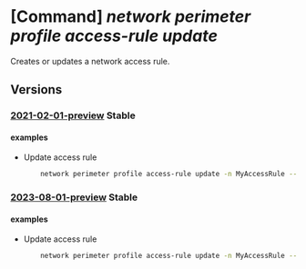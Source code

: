 # [Command] _network perimeter profile access-rule update_

Creates or updates a network access rule.

## Versions

### [2021-02-01-preview](/Resources/mgmt-plane/L3N1YnNjcmlwdGlvbnMve30vcmVzb3VyY2Vncm91cHMve30vcHJvdmlkZXJzL21pY3Jvc29mdC5uZXR3b3JrL25ldHdvcmtzZWN1cml0eXBlcmltZXRlcnMve30vcHJvZmlsZXMve30vYWNjZXNzcnVsZXMve30=/2021-02-01-preview.xml) **Stable**

<!-- mgmt-plane /subscriptions/{}/resourcegroups/{}/providers/microsoft.network/networksecurityperimeters/{}/profiles/{}/accessrules/{} 2021-02-01-preview -->

#### examples

- Update access rule
    ```bash
        network perimeter profile access-rule update -n MyAccessRule --profile-name MyProfile --perimeter-name MyPerimeter -g MyResourceGroup --address-prefixes "[10.10.0.0/16]"
    ```

### [2023-08-01-preview](/Resources/mgmt-plane/L3N1YnNjcmlwdGlvbnMve30vcmVzb3VyY2Vncm91cHMve30vcHJvdmlkZXJzL21pY3Jvc29mdC5uZXR3b3JrL25ldHdvcmtzZWN1cml0eXBlcmltZXRlcnMve30vcHJvZmlsZXMve30vYWNjZXNzcnVsZXMve30=/2023-08-01-preview.xml) **Stable**

<!-- mgmt-plane /subscriptions/{}/resourcegroups/{}/providers/microsoft.network/networksecurityperimeters/{}/profiles/{}/accessrules/{} 2023-08-01-preview -->

#### examples

- Update access rule
    ```bash
        network perimeter profile access-rule update -n MyAccessRule --profile-name MyProfile --perimeter-name MyPerimeter -g MyResourceGroup --address-prefixes "[10.10.0.0/16]"
    ```
